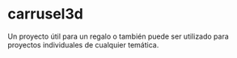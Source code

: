 # carrusel3d
Un proyecto útil para un regalo o también puede ser utilizado para proyectos individuales de cualquier temática.
